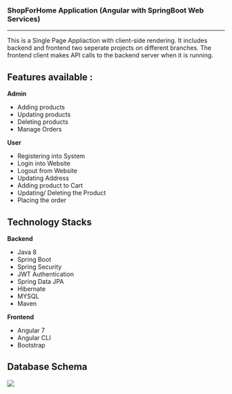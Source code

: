 ### ShopForHome Application (Angular with SpringBoot Web Services)
---------
This is a Single Page Appliaction with client-side rendering. It includes backend and frontend two seperate projects on different branches. The frontend client makes API calls to the backend server when it is running.

## Features available :
**Admin**
  - Adding products
  - Updating products
  - Deleting products
  - Manage Orders
  
**User**
  - Registering into System
  - Login into Website
  - Logout from Website
  - Updating Address
  - Adding product to Cart
  - Updating/ Deleting the Product
  - Placing the order

## Technology Stacks
**Backend**
  - Java 8
  - Spring Boot
  - Spring Security
  - JWT Authentication
  - Spring Data JPA
  - Hibernate
  - MYSQL
  - Maven

**Frontend**
  - Angular 7
  - Angular CLI
  - Bootstrap
  
 ## Database Schema

![](https://user-images.githubusercontent.com/47891452/180618937-fa66e737-fb4d-4e2b-b771-d01a1b198c13.png)

